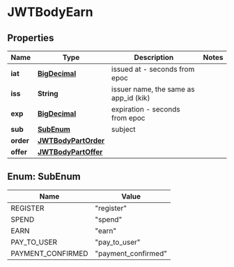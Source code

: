 
# JWTBodyEarn

## Properties
Name | Type | Description | Notes
------------ | ------------- | ------------- | -------------
**iat** | [**BigDecimal**](BigDecimal.md) | issued at - seconds from epoc | 
**iss** | **String** | issuer name, the same as app_id (kik) | 
**exp** | [**BigDecimal**](BigDecimal.md) | expiration - seconds from epoc | 
**sub** | [**SubEnum**](#SubEnum) | subject | 
**order** | [**JWTBodyPartOrder**](JWTBodyPartOrder.md) |  | 
**offer** | [**JWTBodyPartOffer**](JWTBodyPartOffer.md) |  | 



<a name="SubEnum"></a>
## Enum: SubEnum
Name | Value
---- | -----
REGISTER | &quot;register&quot;
SPEND | &quot;spend&quot;
EARN | &quot;earn&quot;
PAY_TO_USER | &quot;pay_to_user&quot;
PAYMENT_CONFIRMED | &quot;payment_confirmed&quot;



